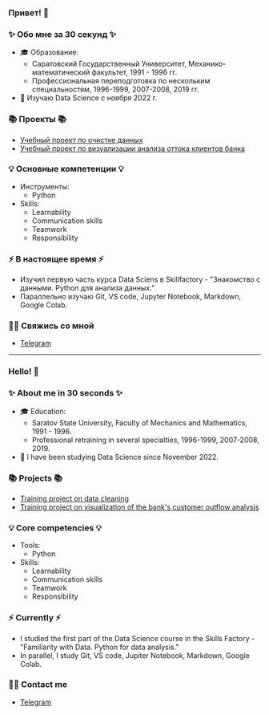 ### Привет! 👋

### ✨ Обо мне за 30 секунд ✨ 
* 🎓 Образование:
  - Саратовский Государственный Университет, Механико-математический факультет, 1991 - 1996 гг.
  - Профессиональная переподготовка по нескольким специальностям, 1996-1999, 2007-2008, 2019 гг.
* 💾 Изучаю Data Science с ноября 2022 г.

### 📚 Проекты 📚

* [Учебный проект по очистке данных](https://github.com/artem-75/DataCleaning)
* [Учебный проект по визуализации анализа оттока клиентов банка](https://github.com/artem-75/DS_skillfactory_projects/tree/main/Project_2)

### 💡 Основные компетенции 💡
- Инструменты: 
    * Python
- Skills: 
    * Learnability
    * Communication skills
    * Teamwork
    * Responsibility

### ⚡️ В настоящее время ⚡️
- Изучил первую часть курса Data Sciens в Skillfactory - "Знакомство с данными. Python для анализа данных."
- Параллельно изучаю Git, VS code, Jupyter Notebook, Markdown, Google Colab.

### 🙌🏻 Свяжись со мной
- [Telegram](https://t.me/Artem1975)

---

### Hello! 👋

### ✨ About me in 30 seconds ✨ 
* 🎓 Education:
  - Saratov State University, Faculty of Mechanics and Mathematics, 1991 - 1996.
  - Professional retraining in several specialties, 1996-1999, 2007-2008, 2019.
* 💾 I have been studying Data Science since November 2022.

### 📚 Projects 📚

* [Training project on data cleaning](https://github.com/artem-75/DataCleaning )
* [Training project on visualization of the bank's customer outflow analysis](https://github.com/artem-75/DS_skillfactory_projects/tree/main/Project_2)

### 💡 Core competencies 💡
- Tools:
  * Python
- Skills:
  * Learnability
  * Communication skills
  * Teamwork
  * Responsibility

### ⚡️ Currently ⚡️
- I studied the first part of the Data Science course in the Skills Factory - "Familiarity with Data. Python for data analysis."
- In parallel, I study Git, VS code, Jupiter Notebook, Markdown, Google Colab.

### 🙌🏻 Contact me
- [Telegram](https://t.me/Artem1975)
